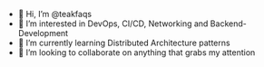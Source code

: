 - 👋 Hi, I’m @teakfaqs
- 👀 I’m interested in DevOps, CI/CD, Networking and Backend-Development
- 🌱 I’m currently learning Distributed Architecture patterns
- 💞️ I’m looking to collaborate on anything that grabs my attention

<!---
teakfaqs/teakfaqs is a ✨ special ✨ repository because its `README.md` (this file) appears on your GitHub profile.
You can click the Preview link to take a look at your changes.
--->
